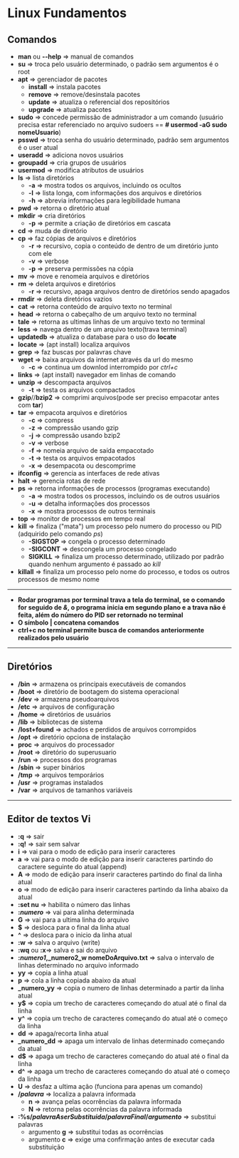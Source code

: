 # Linux Fundamentos

## Comandos

* **man** ou **--help** => manual de comandos
* **su** => troca pelo usuário determinado, o padrão sem argumentos é o root
* **apt** => gerenciador de pacotes
  * **install** => instala pacotes
  * **remove** => remove/desinstala pacotes
  * **update** => atualiza o referencial dos repositórios
  * **upgrade** => atualiza pacotes
* **sudo** => concede permissão de administrador a um comando (usuário precisa estar referenciado no arquivo sudoers == **# usermod -aG sudo nomeUsuario**)
* **psswd** => troca senha do usuário determinado, padrão sem argumentos é o user atual
* **useradd** => adiciona novos usuários
* **groupadd** => cria grupos de usuários
* **usermod** => modifica atributos de usuários
* **ls** => lista diretórios
  * **-a** => mostra todos os arquivos, incluindo os ocultos
  * **-l** => lista longa, com informações dos arquivos e diretórios
  * **-h** => abrevia informações para legibilidade humana
* **pwd** => retorna o diretório atual
* **mkdir** => cria diretórios
  * **-p** => permite a criação de diretórios em cascata
* **cd** => muda de diretório
* **cp** => faz cópias de arquivos e diretórios
  * **-r** => recursivo, copia o conteúdo de dentro de um diretório junto com ele
  * **-v** => verbose
  * **-p** => preserva permissões na cópia
* **mv** => move e renomeia arquivos e diretórios
* **rm** => deleta arquivos e diretórios
  * **-r** => recursivo, apaga arquivos dentro de diretórios sendo apagados
* **rmdir** => deleta diretórios vazios
* **cat** => retorna conteúdo de arquivo texto no terminal
* **head** => retorna o cabeçalho de um arquivo texto no terminal
* **tale** => retorna as ultimas linhas de um arquivo texto no terminal
* **less** => navega dentro de um arquivo texto(trava terminal)
* **updatedb** => atualiza o database para o uso do **locate**
* **locate** => (apt install) localiza arquivos
* **grep** => faz buscas por palavras chave
* **wget** => baixa arquivos da internet através da url do mesmo
  * **-c** => continua um downlod interrompido por *ctrl+c*
* **links** => (apt install) navegador em linhas de comando
* **unzip** => descompacta arquivos
  * **-t** => testa os arquivos compactados
* **gzip**//**bzip2** => comprimi arquivos(pode ser preciso empacotar antes com **tar**)
* **tar** => empacota arquivos e diretórios
  * **-c** => compress
  * **-z** => compressão usando gzip
  * **-j** => compressão usando bzip2
  * **-v** => verbose
  * **-f** => nomeia arquivo de saída empacotado
  * **-t** => testa os arquivos empacotados
  * **-x** => desempacota ou descomprime
* **ifconfig** => gerencia as interfaces de rede ativas
* **halt** => gerencia rotas de rede
* **ps** => retorna informações de processos (programas executando)
  * **-a** => mostra todos os processos, incluindo os de outros usuários
  * **-u** => detalha informações dos processos
  * **-x** => mostra processos de outros terminais
* **top** => monitor de processos em tempo real
* **kill** => finaliza ("mata") um processo pelo numero do processo ou PID (adquirido pelo comando *ps*)
  * **-SIGSTOP** => congela o processo determinado
  * **-SIGCONT** => descongela um processo congelado
  * **SIGKILL** => finaliza um processo determinado, utilizado por padrão quando nenhum argumento é passado ao *kill*
* **killall** => finaliza um processo pelo nome do processo, e todos os outros processos de mesmo nome

---

* **Rodar programas por terminal trava a tela do terminal, se o comando for seguido de *&*, o programa inicia em segundo plano e a trava não é feita, além do número do PID ser retornado no terminal**
* **O símbolo | concatena comandos**
* **ctrl+c no terminal permite busca de comandos anteriormente realizados pelo usuário**

---

## Diretórios

* **/bin** => armazena os principais executáveis de comandos
* **/boot** => diretório de bootagem do sistema operacional
* **/dev** => armazena pseudoarquivos
* **/etc** => arquivos de configuração
* **/home** => diretórios de usuários
* **/lib** => bibliotecas de sistema
* **/lost+found** => achados e perdidos de arquivos corrompidos
* **/opt** => diretório opciona de instalação
* **proc** => arquivos do processador
* **/root** => diretório do superusuario
* **/run** => processos dos programas
* **/sbin** => super binários
* **/tmp** => arquivos temporários
* **/usr** => programas instalados
* **/var** => arquivos de tamanhos variáveis

---

## Editor de textos Vi

* **:q** => sair
* **:q!** => sair sem salvar
* **i** => vai para o modo de edição para inserir caracteres
* **a** => vai para o modo de edição para inserir caracteres partindo do caractere seguinte do atual (append)
* **A** => modo de edição para inserir caracteres partindo do final da linha atual
* **o** => modo de edição para inserir caracteres partindo da linha abaixo da atual
* **:set nu** => habilita o número das linhas
* **:_numero_** => vai para alinha determinada
* **G** => vai para a ultima linha do arquivo
* **$** => desloca para o final da linha atual
* **^** => desloca para o inicio da linha atual
* **:w** => salva o arquivo (write)
* **:wq** ou **:x**=> salva e sai do arquivo
* **:_numero1_,_numero2_w nomeDoArquivo.txt** => salva o intervalo de linhas determinado no arquivo informado
* **yy** => copia a linha atual
* **p** => cola a linha copiada abaixo da atual
* **_numero_yy** => copia o numero de linhas determinado a partir da linha atual
* **y$** => copia um trecho de caracteres começando do atual até o final da linha
* **y^** => copia um trecho de caracteres começando do atual até o começo da linha
* **dd** => apaga/recorta linha atual
* **_numero_dd** => apaga um intervalo de linhas determinado começando da atual
* **d$** => apaga um trecho de caracteres começando do atual até o final da linha
* **d^** => apaga um trecho de caracteres começando do atual até o começo da linha
* **U** => desfaz a ultima ação (funciona para apenas um comando)
* **/_palavra_** => localiza a palavra informada
  * **n** => avança pelas ocorrências da palavra informada
  * **N** => retorna pelas ocorrências da palavra informada
* **:%s/_palavraAserSubstituida_/_palavraFinal_/_argumento_** => substitui palavras
  * argumento **g** => substitui todas as ocorrências
  * argumento **c** => exige uma confirmação antes de executar cada substituição